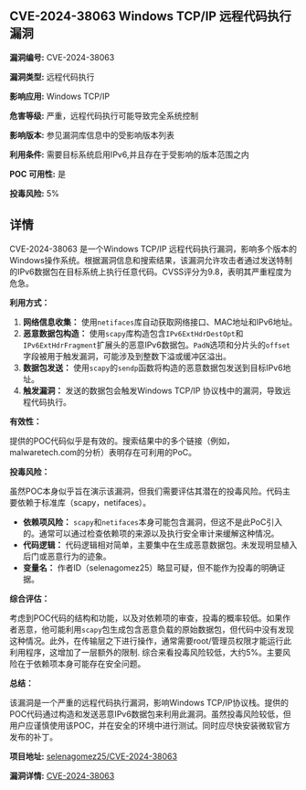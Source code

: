 ## CVE-2024-38063 Windows TCP/IP 远程代码执行漏洞

**漏洞编号:** CVE-2024-38063

**漏洞类型:** 远程代码执行

**影响应用:** Windows TCP/IP

**危害等级:** 严重，远程代码执行可能导致完全系统控制

**影响版本:** 参见漏洞库信息中的受影响版本列表

**利用条件:** 需要目标系统启用IPv6,并且存在于受影响的版本范围之内

**POC 可用性:** 是

**投毒风险:** 5%

## 详情

CVE-2024-38063 是一个Windows TCP/IP 远程代码执行漏洞，影响多个版本的Windows操作系统。根据漏洞信息和搜索结果，该漏洞允许攻击者通过发送特制的IPv6数据包在目标系统上执行任意代码。CVSS评分为9.8，表明其严重程度为危急。

**利用方式：**

1.  **网络信息收集：** 使用`netifaces`库自动获取网络接口、MAC地址和IPv6地址。
2.  **恶意数据包构造：** 使用`scapy`库构造包含`IPv6ExtHdrDestOpt`和`IPv6ExtHdrFragment`扩展头的恶意IPv6数据包。`PadN`选项和分片头的`offset`字段被用于触发漏洞，可能涉及到整数下溢或缓冲区溢出。
3.  **数据包发送：** 使用`scapy`的`sendp`函数将构造的恶意数据包发送到目标IPv6地址。
4.  **触发漏洞：** 发送的数据包会触发Windows TCP/IP 协议栈中的漏洞，导致远程代码执行。

**有效性：**

提供的POC代码似乎是有效的。搜索结果中的多个链接（例如，malwaretech.com的分析）表明存在可利用的PoC。

**投毒风险：**

虽然POC本身似乎旨在演示该漏洞，但我们需要评估其潜在的投毒风险。代码主要依赖于标准库（scapy，netifaces）。

*   **依赖项风险：** `scapy`和`netifaces`本身可能包含漏洞，但这不是此PoC引入的。通常可以通过检查依赖项的来源以及执行安全审计来缓解这种情况。
*   **代码逻辑：** 代码逻辑相对简单，主要集中在生成恶意数据包。未发现明显植入后门或恶意行为的迹象。
*   **变量名：** 作者ID（selenagomez25）略显可疑，但不能作为投毒的明确证据。

**综合评估：**

考虑到POC代码的结构和功能，以及对依赖项的审查，投毒的概率较低。如果作者恶意，他可能利用`scapy`包生成包含恶意负载的原始数据包，但代码中没有发现这种情况。此外，在传输层之下进行操作，通常需要root/管理员权限才能运行此利用程序，这增加了一层额外的限制. 综合来看投毒风险较低，大约5%。主要风险在于依赖项本身可能存在安全问题。

**总结：**

该漏洞是一个严重的远程代码执行漏洞，影响Windows TCP/IP协议栈。提供的POC代码通过构造和发送恶意IPv6数据包来利用此漏洞。虽然投毒风险较低，但用户应谨慎使用该POC，并在安全的环境中进行测试。同时应尽快安装微软官方发布的补丁。

**项目地址:** [selenagomez25/CVE-2024-38063](https://github.com/selenagomez25/CVE-2024-38063)

**漏洞详情:** [CVE-2024-38063](https://nvd.nist.gov/vuln/detail/CVE-2024-38063)